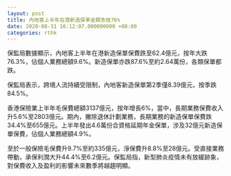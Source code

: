 ```yaml
---
layout: post
title: 內地客上半年在港新造保單金額急挫76%
date: 2020-08-31 16:12:07.000000000 +08:00
categories: rthk
---
```


保監局數據顯示，內地客上半年在港新造保單保費跌至62.4億元，按年大跌76.3%，佔個人業務總額9.6%。新造保單亦跌87.6%至約2.64萬份，各類保單都跌。

保監局表示，跨境人流持續受限制，內地客新造保單第2季僅8.39億元，按季跌84.5%。

香港保險業上半年毛保費總額3137億元，按年增長6%，當中，長期業務保費收入升5.6%至2803億元。期內，撇除退休計劃業務，長期業務的新造保單保費跌34.4%至655億元。上半年發出4.6萬份合資格延期年金保單，涉及32億元新造保單保費，佔個人業務總額4.9%。

至於一般保險毛保費升9.7%至約335億元，淨保費升8.8%至28億元。受直接業務帶動，承保利潤大升44.4%至6.2億元。保監局指，新型肺炎疫情未有放緩跡象，對保費收入及盈利的影響未來數季將越趨明顯。
